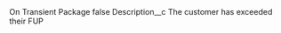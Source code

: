<?xml version="1.0" encoding="UTF-8"?>
<CustomMetadata xmlns="http://soap.sforce.com/2006/04/metadata" xmlns:xsi="http://www.w3.org/2001/XMLSchema-instance" xmlns:xsd="http://www.w3.org/2001/XMLSchema">
    <label>On Transient Package</label>
    <protected>false</protected>
    <values>
        <field>Description__c</field>
        <value xsi:type="xsd:string">The customer has exceeded their FUP</value>
    </values>
</CustomMetadata>
